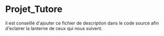 # Projet_Tutore
il est conseillé d'ajouter ce fichier de description dans le code source afin d'eclairer la lanterne de ceux qui nous suivent.
